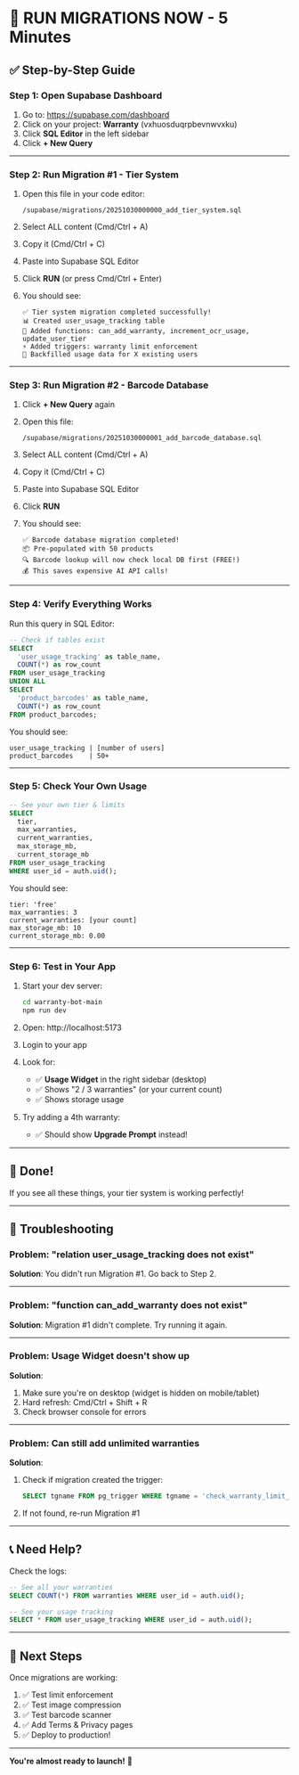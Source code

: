 # 🚀 RUN MIGRATIONS NOW - 5 Minutes

## ✅ Step-by-Step Guide

### Step 1: Open Supabase Dashboard
1. Go to: https://supabase.com/dashboard
2. Click on your project: **Warranty** (vxhuosduqrpbevnwvxku)
3. Click **SQL Editor** in the left sidebar
4. Click **+ New Query**

---

### Step 2: Run Migration #1 - Tier System

1. Open this file in your code editor:
   ```
   /supabase/migrations/20251030000000_add_tier_system.sql
   ```

2. Select ALL content (Cmd/Ctrl + A)

3. Copy it (Cmd/Ctrl + C)

4. Paste into Supabase SQL Editor

5. Click **RUN** (or press Cmd/Ctrl + Enter)

6. You should see:
   ```
   ✅ Tier system migration completed successfully!
   📊 Created user_usage_tracking table
   🔧 Added functions: can_add_warranty, increment_ocr_usage, update_user_tier
   ⚡ Added triggers: warranty limit enforcement
   🎯 Backfilled usage data for X existing users
   ```

---

### Step 3: Run Migration #2 - Barcode Database

1. Click **+ New Query** again

2. Open this file:
   ```
   /supabase/migrations/20251030000001_add_barcode_database.sql
   ```

3. Select ALL content (Cmd/Ctrl + A)

4. Copy it (Cmd/Ctrl + C)

5. Paste into Supabase SQL Editor

6. Click **RUN**

7. You should see:
   ```
   ✅ Barcode database migration completed!
   📦 Pre-populated with 50 products
   🔍 Barcode lookup will now check local DB first (FREE!)
   💰 This saves expensive AI API calls!
   ```

---

### Step 4: Verify Everything Works

Run this query in SQL Editor:

```sql
-- Check if tables exist
SELECT 
  'user_usage_tracking' as table_name,
  COUNT(*) as row_count
FROM user_usage_tracking
UNION ALL
SELECT 
  'product_barcodes' as table_name,
  COUNT(*) as row_count
FROM product_barcodes;
```

You should see:
```
user_usage_tracking | [number of users]
product_barcodes    | 50+
```

---

### Step 5: Check Your Own Usage

```sql
-- See your own tier & limits
SELECT 
  tier,
  max_warranties,
  current_warranties,
  max_storage_mb,
  current_storage_mb
FROM user_usage_tracking
WHERE user_id = auth.uid();
```

You should see:
```
tier: 'free'
max_warranties: 3
current_warranties: [your count]
max_storage_mb: 10
current_storage_mb: 0.00
```

---

### Step 6: Test in Your App

1. Start your dev server:
   ```bash
   cd warranty-bot-main
   npm run dev
   ```

2. Open: http://localhost:5173

3. Login to your app

4. Look for:
   - ✅ **Usage Widget** in the right sidebar (desktop)
   - ✅ Shows "2 / 3 warranties" (or your current count)
   - ✅ Shows storage usage

5. Try adding a 4th warranty:
   - ✅ Should show **Upgrade Prompt** instead!

---

## 🎉 Done!

If you see all these things, your tier system is working perfectly!

---

## 🐛 Troubleshooting

### Problem: "relation user_usage_tracking does not exist"

**Solution**: You didn't run Migration #1. Go back to Step 2.

---

### Problem: "function can_add_warranty does not exist"

**Solution**: Migration #1 didn't complete. Try running it again.

---

### Problem: Usage Widget doesn't show up

**Solution**:
1. Make sure you're on desktop (widget is hidden on mobile/tablet)
2. Hard refresh: Cmd/Ctrl + Shift + R
3. Check browser console for errors

---

### Problem: Can still add unlimited warranties

**Solution**:
1. Check if migration created the trigger:
   ```sql
   SELECT tgname FROM pg_trigger WHERE tgname = 'check_warranty_limit_on_insert';
   ```
2. If not found, re-run Migration #1

---

## 📞 Need Help?

Check the logs:
```sql
-- See all your warranties
SELECT COUNT(*) FROM warranties WHERE user_id = auth.uid();

-- See your usage tracking
SELECT * FROM user_usage_tracking WHERE user_id = auth.uid();
```

---

## 🚀 Next Steps

Once migrations are working:

1. ✅ Test limit enforcement
2. ✅ Test image compression
3. ✅ Test barcode scanner
4. ✅ Add Terms & Privacy pages
5. ✅ Deploy to production!

---

**You're almost ready to launch!** 🎊

